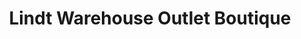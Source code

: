 ---
title: "Lindt Warehouse Outlet Boutique"
url: /mississauga/lindt-warehouse-outlet-boutique/
shop: Schokolade
---